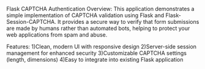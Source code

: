 Flask CAPTCHA Authentication
Overview: This application demonstrates a simple implementation of CAPTCHA validation using Flask and Flask-Session-CAPTCHA. It provides a secure way to verify that form submissions are made by humans rather than automated bots, helping to protect your web applications from spam and abuse.

Features:
1)Clean, modern UI with responsive design
2)Server-side session management for enhanced security
3)Customizable CAPTCHA settings (length, dimensions)
4)Easy to integrate into existing Flask application
